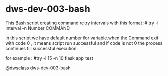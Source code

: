 # dws-dev-003-bash
This Bash script creating command retry intervals with this format :# try -i Interval -n Number COMMAND

in this script we have default number for variable.when the Command exit with code 0 , it means script run successful and if code is not 0 the process continues till successful execution.

for example : #try -i 15 -n 10 flask app test

[@dwsclass](https://github.com/dwsclass) dws-dev-003-bash

